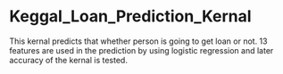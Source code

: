 # Keggal_Loan_Prediction_Kernal
This kernal predicts that whether person is going to get loan or not. 13 features are used in the prediction by using logistic regression and later accuracy of the kernal is tested.
